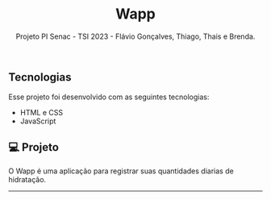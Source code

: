 <h1 align="center"> Wapp </h1>

<p align="center">
Projeto PI Senac - TSI 2023 - Flávio Gonçalves, Thiago, Thais e Brenda. <br/>
</p>




<br>



## Tecnologias

Esse projeto foi desenvolvido com as seguintes tecnologias:

- HTML e CSS
- JavaScript

## 💻 Projeto

O Wapp é uma aplicação para registrar suas quantidades diarias de hidratação.


---
